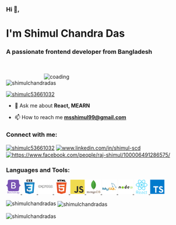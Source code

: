 <h3>Hi 👋, <br/>
<h1>I'm Shimul Chandra Das</h1>
</h3>
<h3>A passionate frontend developer from Bangladesh </h3>
<br/>
<br/>
<img align="right" alt='coading' width='400' src='https://cdn.dribbble.com/users/1059583/screenshots/4171367/coding-freak.gif'>

<p align="left"> <img src="https://komarev.com/ghpvc/?username=shimulchandradas&label=Profile%20views&color=0e75b6&style=flat" alt="shimulchandradas" /> </p>

<p align="left"> <a href="https://twitter.com/shimulc53661032" target="blank"><img src="https://img.shields.io/twitter/follow/shimulc53661032?logo=twitter&style=for-the-badge" alt="shimulc53661032" /></a> </p>

- 💬 Ask me about **React, MEARN**

- 📫 How to reach me **msshimul99@gmail.com**

<h3 align="left">Connect with me:</h3>
<p align="left">
<a href="https://twitter.com/shimulc53661032" target="blank"><img align="center" src="https://raw.githubusercontent.com/rahuldkjain/github-profile-readme-generator/master/src/images/icons/Social/twitter.svg" alt="shimulc53661032" height="30" width="40" /></a>
<a href="https://linkedin.com/in/www.linkedin.com/in/shimul-scd" target="blank"><img align="center" src="https://raw.githubusercontent.com/rahuldkjain/github-profile-readme-generator/master/src/images/icons/Social/linked-in-alt.svg" alt="www.linkedin.com/in/shimul-scd" height="30" width="40" /></a>
<a href="https://fb.com/https://www.facebook.com/people/raj-shimul/100006491286575/" target="blank"><img align="center" src="https://raw.githubusercontent.com/rahuldkjain/github-profile-readme-generator/master/src/images/icons/Social/facebook.svg" alt="https://www.facebook.com/people/raj-shimul/100006491286575/" height="30" width="40" /></a>
</p>

<h3 align="left">Languages and Tools:</h3>
<p align="left"> <a href="https://getbootstrap.com" target="_blank" rel="noreferrer"> <img src="https://raw.githubusercontent.com/devicons/devicon/master/icons/bootstrap/bootstrap-plain-wordmark.svg" alt="bootstrap" width="40" height="40"/> </a> <a href="https://www.w3schools.com/css/" target="_blank" rel="noreferrer"> <img src="https://raw.githubusercontent.com/devicons/devicon/master/icons/css3/css3-original-wordmark.svg" alt="css3" width="40" height="40"/> </a> <a href="https://expressjs.com" target="_blank" rel="noreferrer"> <img src="https://raw.githubusercontent.com/devicons/devicon/master/icons/express/express-original-wordmark.svg" alt="express" width="40" height="40"/> </a> <a href="https://www.w3.org/html/" target="_blank" rel="noreferrer"> <img src="https://raw.githubusercontent.com/devicons/devicon/master/icons/html5/html5-original-wordmark.svg" alt="html5" width="40" height="40"/> </a> <a href="https://developer.mozilla.org/en-US/docs/Web/JavaScript" target="_blank" rel="noreferrer"> <img src="https://raw.githubusercontent.com/devicons/devicon/master/icons/javascript/javascript-original.svg" alt="javascript" width="40" height="40"/> </a> <a href="https://www.mongodb.com/" target="_blank" rel="noreferrer"> <img src="https://raw.githubusercontent.com/devicons/devicon/master/icons/mongodb/mongodb-original-wordmark.svg" alt="mongodb" width="40" height="40"/> </a> <a href="https://www.mysql.com/" target="_blank" rel="noreferrer"> <img src="https://raw.githubusercontent.com/devicons/devicon/master/icons/mysql/mysql-original-wordmark.svg" alt="mysql" width="40" height="40"/> </a> <a href="https://nodejs.org" target="_blank" rel="noreferrer"> <img src="https://raw.githubusercontent.com/devicons/devicon/master/icons/nodejs/nodejs-original-wordmark.svg" alt="nodejs" width="40" height="40"/> </a> <a href="https://reactjs.org/" target="_blank" rel="noreferrer"> <img src="https://raw.githubusercontent.com/devicons/devicon/master/icons/react/react-original-wordmark.svg" alt="react" width="40" height="40"/> </a> <a href="https://www.typescriptlang.org/" target="_blank" rel="noreferrer"> <img src="https://raw.githubusercontent.com/devicons/devicon/master/icons/typescript/typescript-original.svg" alt="typescript" width="40" height="40"/> </a> </p>

<p><img align="left" src="https://github-readme-stats.vercel.app/api/top-langs?username=shimulchandradas&show_icons=true&locale=en&layout=compact" alt="shimulchandradas" /></p>

<p>&nbsp;<img align="center" src="https://github-readme-stats.vercel.app/api?username=shimulchandradas&show_icons=true&locale=en" alt="shimulchandradas" /></p>

<p><img align="center" src="https://github-readme-streak-stats.herokuapp.com/?user=shimulchandradas&" alt="shimulchandradas" /></p>
